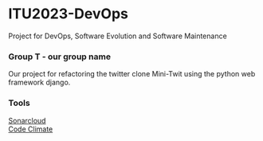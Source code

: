 # ITU2023-DevOps
Project for DevOps, Software Evolution and Software Maintenance

### Group T - our group name
Our project for refactoring the twitter clone Mini-Twit using the python web framework django.

### Tools
[Sonarcloud](https://sonarcloud.io/project/overview?id=szymongalecki_ITU-MiniTwit)  
[Code Climate](https://codeclimate.com/github/szymongalecki/ITU-MiniTwit)
